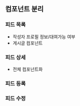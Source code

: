 ## 컴포넌트 분리

### 피드 목록

- 작성자 프로필 정보/대여가능 여부
- 게시글 컴포넌트

### 피드 상세

- 전체 컴포넌트화

### 피드 등록

### 피드 수정

